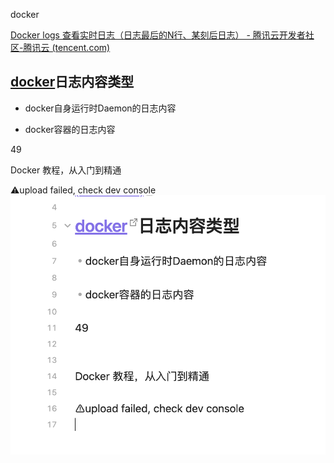 docker

[Docker logs 查看实时日志（日志最后的N行、某刻后日志） - 腾讯云开发者社区-腾讯云 (tencent.com)](https://cloud.tencent.com/developer/article/1486571)

## [docker](https://cloud.tencent.com/product/tke?from=10680)日志内容类型

- docker自身运行时Daemon的日志内容

- docker容器的日志内容

49 


Docker 教程，从入门到精通

⚠️upload failed, check dev console
![](https://raw.githubusercontent.com/qinjinghub2/picgo/main/test/16696137575121669613756657.png)